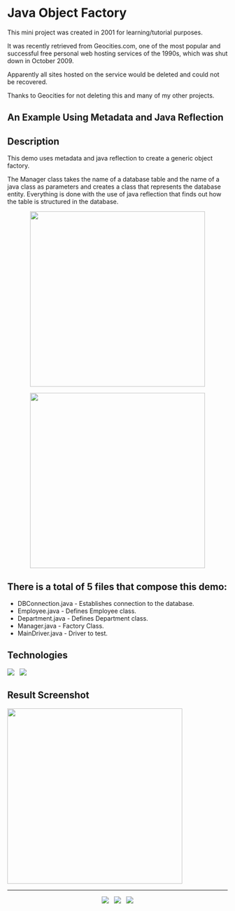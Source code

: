 # Java Object Factory

This mini project was created in 2001 for learning/tutorial purposes.

It was recently retrieved from Geocities.com, one of the most popular and successful free personal web hosting services of the 1990s, which was shut down in October 2009. 

Apparently all sites hosted on the service would be deleted and could not be recovered.

Thanks to Geocities for not deleting this and many of my other projects.

## An Example Using Metadata and Java Reflection

## Description

This demo uses metadata and java reflection to create a generic object factory. 

The Manager class takes the name of a database table and the name of a java class as parameters and creates a class that represents the database entity. Everything is done with the use of java reflection that finds out how the table is structured in the database.

<p align='center'>
  <kbd><img src="https://user-images.githubusercontent.com/5893219/147706138-375adedf-e05b-49ed-b677-2c874e8824ec.gif" width="400" height="400"></kbd>
</p>

<p align='center'>
  <kbd><img src="https://user-images.githubusercontent.com/5893219/147706147-ce82294b-c115-4f78-94e2-6013199ea4a3.gif" width="400" height="400"></kbd>
</p>

## There is a total of 5 files that compose this demo:

- DBConnection.java - Establishes connection to the database.
- Employee.java     - Defines Employee class.
- Department.java   - Defines Department class.
- Manager.java      - Factory Class.
- MainDriver.java   - Driver to test.

## Technologies

<p>
  <img src="https://img.shields.io/badge/Jakarta-Java-007396?style=for-the-badge&logo=java&logoColor=white" />&nbsp;&nbsp;
  <img src="https://img.shields.io/badge/DB-Oracle-F80000?style=for-the-badge&logo=oracle&logoColor=white" />&nbsp;&nbsp;
</p>

## Result Screenshot
<kbd><img src="https://user-images.githubusercontent.com/5893219/147706134-87fdd30e-371b-421f-9f83-cbeb085cb769.gif" width="400" height="400"></kbd>


<!-- FOOTER (Author / Visit My Online Resume / Download My PDF Resume) -->
<hr>
<p align='center'>
  <a href="#"><img src="https://img.shields.io/badge/author-%C2%A9%20Siomara%20Cintia%20Pantarotto.%20All%20rights%20reserved.-008080?style=social"></a>&nbsp;&nbsp;
  <a href="https://siomara.com.br/"><img src="https://img.shields.io/badge/visit-My Online Resume-008080?style=social"></a>&nbsp;&nbsp;
  <a href="https://siomara.com.br/ResumePANTAROTTO.pdf"><img src="https://img.shields.io/badge/download-My PDF Resume-008080?style=social"></a>
</p>